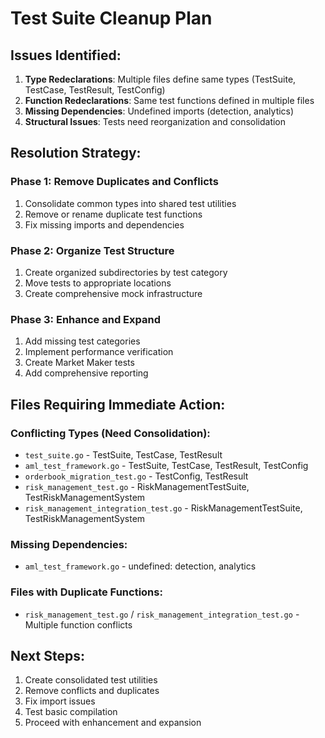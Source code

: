 # Test Suite Cleanup Plan

## Issues Identified:
1. **Type Redeclarations**: Multiple files define same types (TestSuite, TestCase, TestResult, TestConfig)
2. **Function Redeclarations**: Same test functions defined in multiple files
3. **Missing Dependencies**: Undefined imports (detection, analytics)
4. **Structural Issues**: Tests need reorganization and consolidation

## Resolution Strategy:

### Phase 1: Remove Duplicates and Conflicts
1. Consolidate common types into shared test utilities
2. Remove or rename duplicate test functions
3. Fix missing imports and dependencies

### Phase 2: Organize Test Structure
1. Create organized subdirectories by test category
2. Move tests to appropriate locations
3. Create comprehensive mock infrastructure

### Phase 3: Enhance and Expand
1. Add missing test categories
2. Implement performance verification
3. Create Market Maker tests
4. Add comprehensive reporting

## Files Requiring Immediate Action:

### Conflicting Types (Need Consolidation):
- `test_suite.go` - TestSuite, TestCase, TestResult
- `aml_test_framework.go` - TestSuite, TestCase, TestResult, TestConfig  
- `orderbook_migration_test.go` - TestConfig, TestResult
- `risk_management_test.go` - RiskManagementTestSuite, TestRiskManagementSystem
- `risk_management_integration_test.go` - RiskManagementTestSuite, TestRiskManagementSystem

### Missing Dependencies:
- `aml_test_framework.go` - undefined: detection, analytics

### Files with Duplicate Functions:
- `risk_management_test.go` / `risk_management_integration_test.go` - Multiple function conflicts

## Next Steps:
1. Create consolidated test utilities
2. Remove conflicts and duplicates
3. Fix import issues
4. Test basic compilation
5. Proceed with enhancement and expansion
